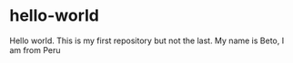 # hello-world
Hello world. This is my first repository but not the last. My name is Beto, I am from Peru
